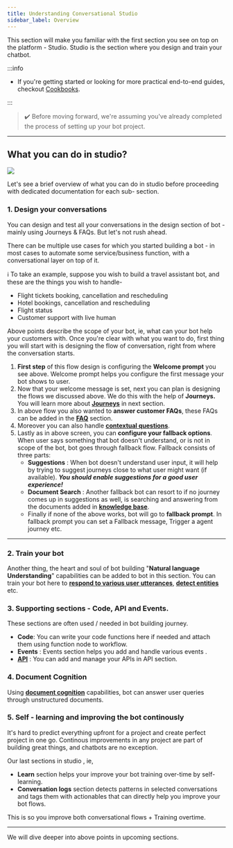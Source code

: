 ```yaml
---
title: Understanding Conversational Studio
sidebar_label: Overview
---
```


This section will make you familiar with the first section you see on top on the platform - Studio. Studio is the section where you design and train your chatbot. 

:::info

- If you're getting started or looking for more practical end-to-end guides, checkout [Cookbooks](../../cookbooks/Academy).

:::

> :heavy_check_mark: Before moving forward, we're assuming you've already completed the process of setting up your bot project. 

---

## What you can do in studio?

![](https://i.imgur.com/49IDEd8.png)

Let's see a brief overview of what you can do in studio before proceeding with dedicated documentation for each sub- section.

### 1. Design your conversations 

You can design and test all your conversations in the design section of bot - mainly using Journeys & FAQs. But let's not rush ahead. 

There can be multiple use cases for which you started building a bot - in most cases to automate some service/business function, with a conversational layer on top of it.

:information_source:  To take an example, suppose you wish to build a travel assistant bot, and these are the things you wish to handle-

- Flight tickets booking, cancellation and rescheduling
- Hotel bookings, cancellation and rescheduling
- Flight status
- Customer support with live human

Above points describe the scope of your bot, ie, what can your bot help your customers with. Once you're clear with what you want to do, first thing you will start with is designing the flow of conversation, right from where the conversation starts.

1. **First step** of this flow design is configuring the **Welcome prompt** you see above. Welcome prompt helps you configure the first message your bot shows to user. 
2. Now that your welcome message is set, next you can plan is designing the flows we discussed above. We do this with the help of **Journeys.** You will learn more about [**Journeys**](./journeys) in next section.
3. In above flow you also wanted to **answer customer FAQs**, these FAQs can be added in the [**FAQ**](./knowledge-management/add-faqs) section.
4. Moreover you can also handle [**contextual questions**](./context-management/add-contextual-response). 
5. Lastly as in above screen, you can **configure your fallback options**. When user says something that bot doesn't understand, or is not in scope of the bot, bot goes through fallback flow. 
    Fallback consists of three parts:
    - **Suggestions** : When bot doesn't understand user input, it will help by trying to suggest journeys close to what user might want (if available). ***You should enable suggestions for a good user experience!***
    - **Document Search** : Another fallback bot can resort to if no journey comes up in suggestions as well, is searching and answering from the documents added in [**knowledge base**](./knowledge-management/what-is-document-cognition).
    - Finally if none of the above works, bot will go to **fallback prompt**. In fallback prompt you can set a Fallback message, Trigger a agent journey etc. 

---

### 2. Train your bot
Another thing, the heart and soul of bot building "**Natural language Understanding**" capabilities can be added to bot in this section. 
You can train your bot here to [**respond to various user utterances**](./natural-language-understanding/intents),  [**detect entities**](./natural-language-understanding/entities) etc. 

### 3. Supporting sections - Code, API and Events.
These sections are often used / needed in bot building journey.
- **Code**: You can write your code functions here if needed and attach them using function node to workflow. 
- **Events** : Events section helps you add and handle various events .
- [**API**](./api-management/add-api) : You can add and manage your APIs in API section. 
### 4. Document Cognition
Using [**document cognition**](./knowledge-management/what-is-document-cognition) capabilities, bot can answer user queries through unstructured documents.

### 5. Self - learning and improving the bot continously
It's hard to predict everything upfront for a project and create perfect project in one go. Continous improvements in any project are part of building great things, and chatbots are no exception.

Our last sections in studio , ie, 

- **Learn** section helps your improve your bot training over-time by self-learning.
-  **Conversation logs** section detects patterns in selected conversations and tags them with actionables that can directly help you improve your bot flows. 

This is so you improve both conversational flows + Training overtime. 

---
We will dive deeper into above points in upcoming sections. 